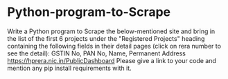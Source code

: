 # Python-program-to-Scrape
Write a Python program to Scrape the below-mentioned site and bring in the list of the first 6 projects under the "Registered Projects" heading containing the following fields in their detail pages (click on rera number to see the detail): GSTIN No, PAN No, Name, Permanent Address  https://hprera.nic.in/PublicDashboard
Please give a link to your code and mention any pip install requirements with it.

